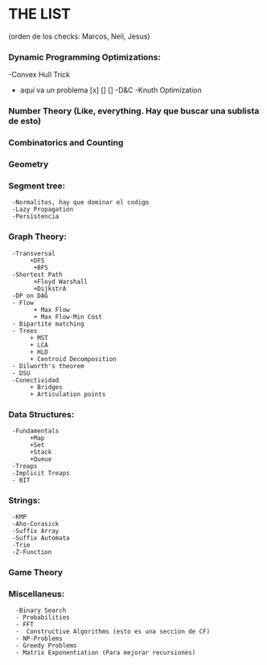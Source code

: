# THE LIST

(orden de los checks: Marcos, Neil, Jesus)

### Dynamic Programming Optimizations:   

 -Convex Hull Trick
 - aqui va un problema [x] [] []
 -D&C
 -Knuth Optimization

### Number Theory (Like, everything. Hay que buscar una sublista de esto)

### Combinatorics and Counting

### Geometry

### Segment tree:

     -Normalitos, hay que dominar el codigo
     -Lazy Propagation
     -Persistencia 

### Graph Theory:
     
     -Transversal
          +DFS
           +BFS
     -Shortest Path
           +Floyd Warshall
           +DijkstrA
     -DP on DAG
     - Flow
           + Max Flow
           + Max Flow-Min Cost
     - Bipartite matching 
     - Trees
          + MST
          + LCA
          + HLD
          + Centroid Decomposition
     - Dilworth's theorem
     - DSU
     -Conectividad
          + Bridges
          + Articulation points

### Data Structures:

     -Fundamentals
          +Map
          +Set
          +Stack
          +Queue
     -Treaps
     -Implicit Treaps
     - BIT

### Strings:

     -KMP
     -Aho-Corasick
     -Suffix Array
     -Suffix Automata
     -Trie
     -Z-Function

### Game Theory

### Miscellaneus:
     
      -Binary Search
      - Probabilities
      - FFT
      -  Constructive Algorithms (esto es una seccion de CF)
      - NP-Problems
      - Greedy Problems
      - Matrix Exponentiation (Para mejorar recursiones)